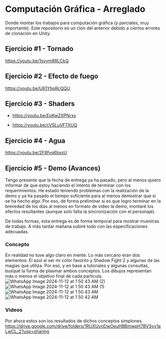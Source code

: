 # Computación Gráfica - Arreglado
Donde montar los trabajos para computación gráfica (y parciales, muy importante). Este repositorio es un clon del anterior debido a ciertos errores de clonación en Unity.

## Ejercicio #1 - Tornado
https://youtu.be/1svym8RLCkQ

## Ejercicio #2 - Efecto de fuego
https://youtu.be/U61YhpRcQQU

## Ejercicio #3 - Shaders
- https://youtu.be/EpKwZXPNrxs

- https://youtu.be/cVSLuVF7XUQ

## Ejercicio #4 - Agua
https://youtu.be/2F8fyq6bxsU

## Ejercicio #5 - Demo (Avances)
Tengo presente que la fecha de entrega ya ha pasado, pero al menos quiero informar de que estoy haciendo el intento de terminar con los requerimientos. He estado teniendo problemas con la realización de la demo y ya ha pasado el tiempo suficiente para al menos demostrar que sí se ha hecho algo. Por eso, de forma preliminar si es que logro terminar en la brevedad de los días al menos en formato de video la demo, montaré los efectos resultantes (aunque solo falta la sincronización con el personaje).

De todas formas, esta entrega es de forma temporal para mostrar muestras de trabajo. A más tardar mañana subiré todo con las especificaciones adecuadas.

### Concepto
En realidad no tuve algo claro en mente. Lo más cercano eran dos elementos: El azul al ser mi color favorito y Shadow Fight 2 y algunas de las magias que utiliza. Por eso, y en base a tutoriales y algunas consultas, busqué la forma de plasmar ambos conceptos. Los dibujos representan más o menos el objetivo final de cada partícula.
![WhatsApp Image 2024-11-12 at 1 50 43 AM (2)](https://github.com/user-attachments/assets/2fbb9a95-ff4b-48a1-badd-3c9fb762ff9e)
![WhatsApp Image 2024-11-12 at 1 50 43 AM (1)](https://github.com/user-attachments/assets/ffef6a5f-948d-4a09-9185-a7010bb6de66)
![WhatsApp Image 2024-11-12 at 1 50 43 AM](https://github.com/user-attachments/assets/a099c1af-3efa-41f0-b82a-12e3dfaac534)
![WhatsApp Image 2024-11-12 at 1 50 42 AM](https://github.com/user-attachments/assets/24c7744e-62b6-4177-b309-8fc3dee9e7a5)

### Videos
Por ahora estos son los resultados de dichos conceptos simplones.
https://drive.google.com/drive/folders/1RUXUvnDwOeuHBBmwpH7BVSyv1aLwCL_2?usp=sharing

